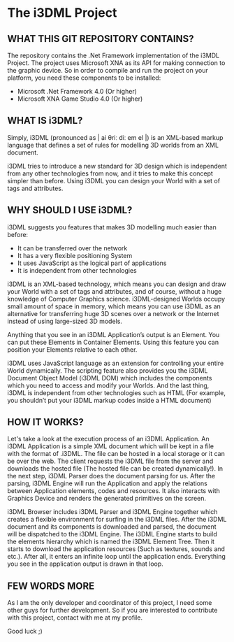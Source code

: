 # The i3DML Project

## WHAT THIS GIT REPOSITORY CONTAINS?
	
The repository contains the .Net Framework implementation 
of the i3MDL Project. The project uses Microsoft XNA as its
API for making connection to the graphic device. So in order
to compile and run the project on your platform, you need 
these components to be installed:

* Microsoft .Net Framework 4.0 (Or higher)
* Microsoft XNA Game Studio 4.0 (Or higher)

## WHAT IS i3DML? 

Simply, i3DML (pronounced as | ai θriː diː em el |) is an 
XML-based markup language that defines a set of rules for 
modelling 3D worlds from an XML document.

i3DML tries to introduce a new standard for 3D design which 
is independent from any other technologies from now, and it 
tries to make this concept simpler than before. Using i3DML 
you can design your World with a set of tags and attributes.

## WHY SHOULD I USE i3DML?

i3DML suggests you features that makes 3D modelling much easier 
than before:

* It can be transferred over the network
* It has a very flexible positioning System
* It uses JavaScript as the logical part of applications
* It is independent from other technologies
	
i3DML is an XML-based technology, which means you can design 
and draw your World with a set of tags and attributes, and of 
course, without a huge knowledge of Computer Graphics science.
i3DML-designed Worlds occupy small amount of space in memory, 
which means you can use i3DML as an alternative for transferring 
huge 3D scenes over a network or the Internet instead of using 
large-sized 3D models.

Anything that you see in an i3DML Application’s output is an 
Element. You can put these Elements in Container Elements. Using 
this feature you can position your Elements relative to each 
other.

i3DML uses JavaScript language as an extension for controlling 
your entire World dynamically. The scripting feature also 
provides you the i3DML Document Object Model (i3DML DOM) which
includes the components which you need to access and modify your
Worlds.
And the last thing, i3DML is independent from other technologies 
such as HTML (For example, you shouldn’t put your i3DML markup 
codes inside a HTML document) 
	
## HOW IT WORKS?

Let's take a look at the execution process of an i3DML Application. 
An i3DML Application is a simple XML document which will be kept in 
a file with the format of .i3DML. The file can be hosted in a local 
storage or it can be over the web. The client requests the i3DML file 
from the server and downloads the hosted file (The hosted file can 
be created dynamically!). In the next step, i3DML Parser does the 
document parsing for us. After the parsing, i3DML Engine will run the 
Application and apply the relations between Application elements, 
codes and resources. It also interacts with Graphics Device and 
renders the generated primitives on the screen. 

i3DML Browser includes i3DML Parser and i3DML Engine together which 
creates a flexible environment for surfing in the i3DML files.
After the i3DML document and its components is downloaded and parsed, 
the document will be dispatched to the i3DML Engine. The i3DML Engine 
starts to build the elements hierarchy which is named the i3DML Element 
Tree. Then it starts to download the application resources (Such as 
textures, sounds and etc.). After all, it enters an infinite loop until 
the application ends. Everything you see in the application output is 
drawn in that loop.

## FEW WORDS MORE
	
As I am the only developer and coordinator of this project, I need 
some other guys for further development. So if you are interested to 
contribute with this project, contact with me at my profile.

Good luck ;)
